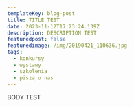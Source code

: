 ```yaml
---
templateKey: blog-post
title: TITLE TEST
date: 2023-11-12T17:23:24.139Z
description: DESCRIPTION TEST
featuredpost: false
featuredimage: /img/20190421_110636.jpg
tags:
  - konkursy
  - wystawy
  - szkolenia
  - piszą o nas
---
```

BODY TEST